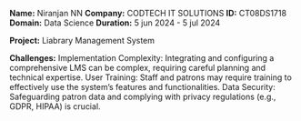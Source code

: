 **Name:** Niranjan NN
**Company:** CODTECH IT SOLUTIONS
**ID:** CT08DS1718
**Domain:** Data Science
**Duration:** 5 jun 2024 - 5 jul 2024

**Project:** Liabrary Management System

**Challenges:**
Implementation Complexity: Integrating and configuring a comprehensive LMS can be complex, requiring careful planning and technical expertise.
User Training: Staff and patrons may require training to effectively use the system’s features and functionalities.
Data Security: Safeguarding patron data and complying with privacy regulations (e.g., GDPR, HIPAA) is crucial.
